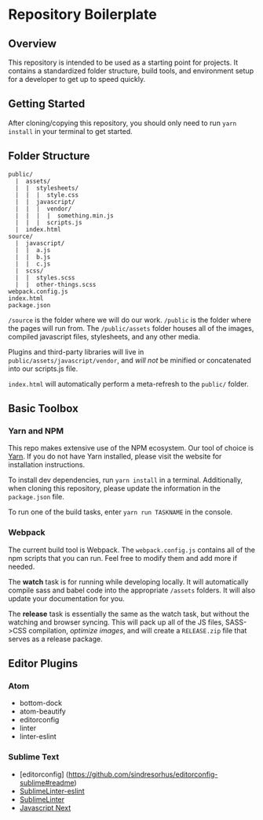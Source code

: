 # Repository Boilerplate

## Overview

This repository is intended to be used as a starting point for projects.  It contains a standardized folder structure, build tools, and environment setup for a developer to get up to speed quickly.

## Getting Started

After cloning/copying this repository, you should only need to run `yarn install` in your terminal to get started.

## Folder Structure

```
public/
  |  assets/
  |  |  stylesheets/
  |  |  |  style.css
  |  |  javascript/
  |  |  |  vendor/
  |  |  |  |  something.min.js
  |  |  |  scripts.js
  |  index.html
source/
  |  javascript/
  |  |  a.js
  |  |  b.js
  |  |  c.js
  |  scss/
  |  |  styles.scss
  |  |  other-things.scss
webpack.config.js
index.html
package.json

```

`/source` is the folder where we will do our work. `/public` is the folder where the pages will run from.  The `/public/assets` folder houses all of the images, compiled javascript files, stylesheets, and any other media.

Plugins and third-party libraries will live in `public/assets/javascript/vendor`, and *will not* be minified or concatenated into our scripts.js file.

`index.html` will automatically perform a meta-refresh to the `public/` folder.



## Basic Toolbox

### Yarn and NPM

This repo makes extensive use of the NPM ecosystem.  Our tool of choice is [Yarn](https://yarnpkg.com/).  If you do not have Yarn installed, please visit the website for installation instructions.

To install dev dependencies, run `yarn install` in a terminal.  Additionally, when cloning this repository, please update the information in the `package.json` file.

To run one of the build tasks, enter `yarn run TASKNAME` in the console.

### Webpack
The current build tool is Webpack.  The `webpack.config.js` contains all of the npm scripts that you can run.  Feel free to modify them and add more if needed.

The **watch** task is for running while developing locally.  It will automatically compile sass and babel code into the appropriate `/assets` folders.  It will also update your documentation for you.

The **release** task is essentially the same as the watch task, but without the watching and browser syncing.  This will pack up all of the JS files, SASS->CSS compilation, *optimize images*, and will create a `RELEASE.zip` file that serves as a release package.

## Editor Plugins

### Atom

 - bottom-dock
 - atom-beautify
 - editorconfig
 - linter
 - linter-eslint

### Sublime Text
 - [editorconfig] (https://github.com/sindresorhus/editorconfig-sublime#readme)
 - [SublimeLinter-eslint](https://github.com/roadhump/SublimeLinter-eslint)
 - [SublimeLinter](http://www.sublimelinter.com/en/latest/)
 - [Javascript Next](https://packagecontrol.io/packages/JavaScriptNext%20-%20ES6%20Syntax)
